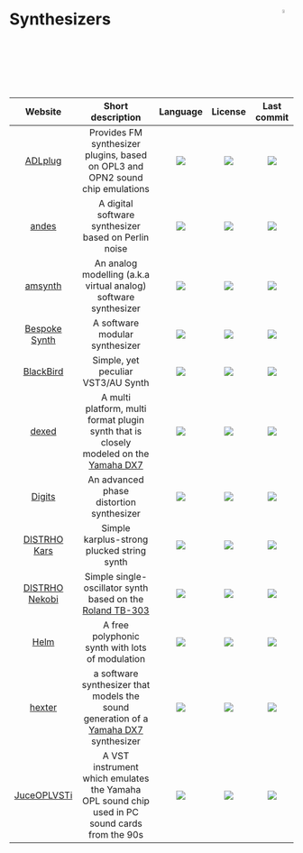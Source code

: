 # Synthesizers <img align="right" alt="WIP" src="https://user-images.githubusercontent.com/171307/210726270-adc28ba9-dada-42cf-b53e-b01d03e3dca7.png" width="4%" />
|Website|Short description|Language|License|Last commit|
|:-:|:-:|:-:|:-:|:-:|
|[ADLplug](https://github.com/jpcima/ADLplug)|Provides FM synthesizer plugins, based on OPL3 and OPN2 sound chip emulations|![](https://img.shields.io/github/languages/top/jpcima/ADLplug?color=pink&style=flat-square)|![](https://flat.badgen.net/github/license/jpcima/ADLplug?label=)|![](https://flat.badgen.net/github/last-commit/jpcima/ADLplug?label=)|
|[andes](https://artfwo.github.io/andes/)|A digital software synthesizer based on Perlin noise|![](https://img.shields.io/github/languages/top/artfwo/andes?color=pink&style=flat-square)|![](https://flat.badgen.net/github/license/artfwo/andes?label=)|![](https://flat.badgen.net/github/last-commit/artfwo/andes?label=)|
|[amsynth](https://amsynth.github.io/)|An analog modelling (a.k.a virtual analog) software synthesizer|![](https://img.shields.io/github/languages/top/amsynth/amsynth?color=pink&style=flat-square)|![](https://flat.badgen.net/github/license/amsynth/amsynth?label=)|![](https://flat.badgen.net/github/last-commit/amsynth/amsynth?label=)|
|[Bespoke Synth](https://www.bespokesynth.com/)|A software modular synthesizer|![](https://img.shields.io/github/languages/top/awwbees/BespokeSynth?color=pink&style=flat-square)|![](https://flat.badgen.net/github/license/awwbees/BespokeSynth?label=)|![](https://flat.badgen.net/github/last-commit/awwbees/BespokeSynth?label=)|
|[BlackBird](https://khrykin.github.io/BlackBird/)|Simple, yet peculiar VST3/AU Synth|![](https://img.shields.io/github/languages/top/khrykin/BlackBird?color=pink&style=flat-square)|![](https://flat.badgen.net/github/license/khrykin/BlackBird?label=)|![](https://flat.badgen.net/github/last-commit/khrykin/BlackBird?label=)|
|[dexed](https://asb2m10.github.io/dexed/)|A multi platform, multi format plugin synth that is closely modeled on the [Yamaha DX7](https://en.wikipedia.org/wiki/Yamaha_DX7)|![](https://img.shields.io/github/languages/top/asb2m10/dexed?color=pink&style=flat-square)|![](https://flat.badgen.net/github/license/asb2m10/dexed?label=)|![](https://flat.badgen.net/github/last-commit/asb2m10/dexed?label=)|
|[Digits](http://www.extentofthejam.com/)|An advanced phase distortion synthesizer|![](https://img.shields.io/github/languages/top/LouisGorenfeld/DigitsVst?color=pink&style=flat-square)|![](https://flat.badgen.net/github/license/LouisGorenfeld/DigitsVst?label=)|![](https://flat.badgen.net/github/last-commit/LouisGorenfeld/DigitsVst?label=)|
|[DISTRHO Kars](https://github.com/DISTRHO/Kars)|Simple karplus-strong plucked string synth|![](https://img.shields.io/github/languages/top/DISTRHO/Kars?color=pink&style=flat-square)|![](https://flat.badgen.net/github/license/DISTRHO/Kars?label=)|![](https://flat.badgen.net/github/last-commit/DISTRHO/Kars?label=)|
|[DISTRHO Nekobi](https://github.com/DISTRHO/Nekobi)|Simple single-oscillator synth based on the [Roland TB-303](https://en.wikipedia.org/wiki/Roland_TB-303)|![](https://img.shields.io/github/languages/top/DISTRHO/Nekobi?color=pink&style=flat-square)|![](https://flat.badgen.net/github/license/DISTRHO/Nekobi?label=)|![](https://flat.badgen.net/github/last-commit/DISTRHO/Nekobi?label=)|
|[Helm](https://tytel.org/helm/)|A free polyphonic synth with lots of modulation|![](https://img.shields.io/github/languages/top/mtytel/helm?color=pink&style=flat-square)|![](https://flat.badgen.net/github/license/mtytel/helm?label=)|![](https://flat.badgen.net/github/last-commit/mtytel/helm?label=)|
|[hexter](http://smbolton.com/hexter.html)|a software synthesizer that models the sound generation of a [Yamaha DX7](https://en.wikipedia.org/wiki/Yamaha_DX7) synthesizer|![](https://img.shields.io/github/languages/top/smbolton/hexter?color=pink&style=flat-square)|![](https://flat.badgen.net/github/license/smbolton/hexter?label=)|![](https://flat.badgen.net/github/last-commit/smbolton/hexter?label=)|
|[JuceOPLVSTi](https://bsutherland.github.io/JuceOPLVSTi/)|A VST instrument which emulates the Yamaha OPL sound chip used in PC sound cards from the 90s|![](https://img.shields.io/github/languages/top/bsutherland/JuceOPLVSTi?color=pink&style=flat-square)|![](https://flat.badgen.net/github/license/bsutherland/JuceOPLVSTi?label=)|![](https://flat.badgen.net/github/last-commit/bsutherland/JuceOPLVSTi?label=)|
